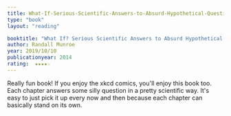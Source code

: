```yaml
---
title: What-If-Serious-Scientific-Answers-to-Absurd-Hypothetical-Questions-What-If-1
type: "book"
layout: "reading"

booktitle: "What If? Serious Scientific Answers to Absurd Hypothetical Questions (What If?, #1)"
author: Randall Munroe
year: 2019/10/10
publicationyear: 2014
rating:  ★★★★☆
---
```


Really fun book! If you enjoy the xkcd comics, you'll enjoy this book too. Each chapter answers some silly question in a pretty scientific way. It's easy to just pick it up every now and then because each chapter can basically stand on its own.
